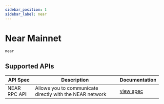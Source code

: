 ```yaml
---
sidebar_position: 1
sidebar_label: near
---
```


# Near Mainnet

`near`

## Supported APIs

| API Spec     | Description                                              | Documentation                                           |
| ------------ | -------------------------------------------------------- | ------------------------------------------------------- |
| NEAR RPC API | Allows you to communicate directly with the NEAR network | [view spec](https://docs.near.org/api/rpc/introduction) |
